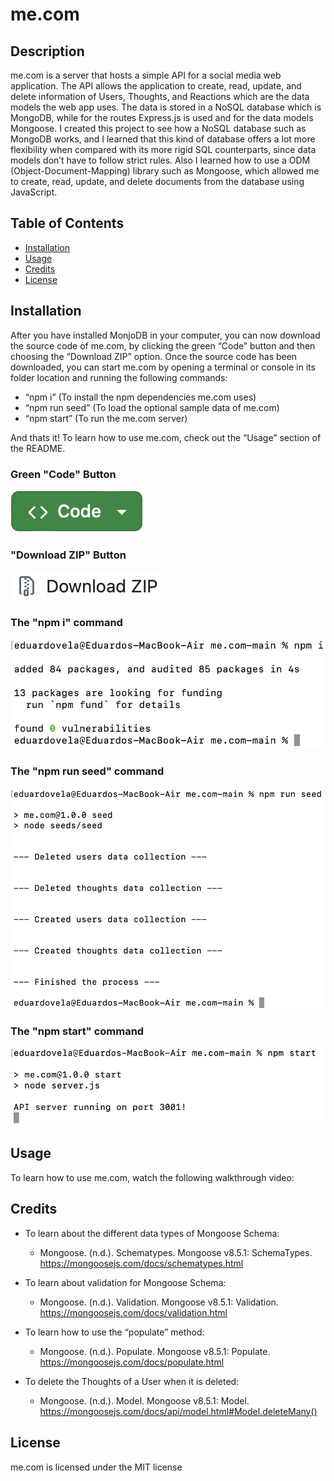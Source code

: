 # me.com

## Description

me.com is a server that hosts a simple API for a social media web application. The API allows the application to create, read, update, and delete information of Users, Thoughts, and Reactions which are the data models the web app uses. The data is stored in a NoSQL database which is MongoDB, while for the routes Express.js is used and for the data models Mongoose. I created this project to see how a NoSQL database such as MongoDB works, and I learned that this kind of database offers a lot more flexibility when compared with its more rigid SQL counterparts, since data models don’t have to follow strict rules. Also I learned how to use a ODM (Object-Document-Mapping) library such as Mongoose, which allowed me to create, read, update, and delete documents from the database using JavaScript.

## Table of Contents

- [Installation](#installation)
- [Usage](#usage)
- [Credits](#credits)
- [License](#license)

## Installation

After you have installed MonjoDB in your computer, you can now download the source code of me.com, by clicking the green “Code” button and then choosing the “Download ZIP” option. Once the source code has been downloaded, you can start me.com by opening a terminal or console in its folder location and running the following commands:

- “npm i” (To install the npm dependencies me.com uses)
- “npm run seed” (To load the optional sample data of me.com)
- “npm start” (To run the me.com server)

And thats it! To learn how to use me.com, check out the “Usage” section of the README.

### Green "Code" Button

!['The green "Code" button used in GitHub to download or clone a repository.'](./images/codeButton.png)

### "Download ZIP" Button

!['The "Download ZIP" button used to download the repository's code in a ZIP folder.'](./images/zipButton.png)

### The "npm i" command

!['The console opened at the downloaded folder's location running the "npm i" command.'](./images/npmInstall.png)

### The "npm run seed" command

!['The console opened at the downloaded folder's location running the "npm run seed" command.'](./images/npmRunSeed.png)

### The "npm start" command

!['The console opened at the downloaded folder's location running the "npm start" command.'](./images/npmStart.png)

## Usage

To learn how to use me.com, watch the following walkthrough video:

## Credits

- To learn about the different data types of Mongoose Schema:

  - Mongoose. (n.d.). Schematypes. Mongoose v8.5.1: SchemaTypes. https://mongoosejs.com/docs/schematypes.html

- To learn about validation for Mongoose Schema:

  - Mongoose. (n.d.). Validation. Mongoose v8.5.1: Validation. https://mongoosejs.com/docs/validation.html

- To learn how to use the “populate” method:

  - Mongoose. (n.d.). Populate. Mongoose v8.5.1: Populate. https://mongoosejs.com/docs/populate.html

- To delete the Thoughts of a User when it is deleted:

  - Mongoose. (n.d.). Model. Mongoose v8.5.1: Model. https://mongoosejs.com/docs/api/model.html#Model.deleteMany()

## License

me.com is licensed under the MIT license
